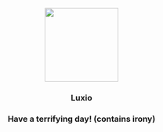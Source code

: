 <p align="center">
    <img src="https://raw.githubusercontent.com/PokeAPI/sprites/master/sprites/pokemon/404.png" width="150" height="150">
</p>
<h3 align="center"> <b>Luxio</b></h3>
<h3 align="center">Have a terrifying day! (contains irony)</h3>
